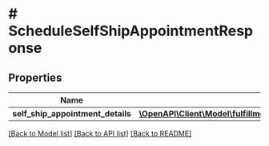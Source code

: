 # # ScheduleSelfShipAppointmentResponse

## Properties

Name | Type | Description | Notes
------------ | ------------- | ------------- | -------------
**self_ship_appointment_details** | [**\OpenAPI\Client\Model\fulfillmentInbound\SelfShipAppointmentDetails**](SelfShipAppointmentDetails.md) |  |

[[Back to Model list]](../../README.md#models) [[Back to API list]](../../README.md#endpoints) [[Back to README]](../../README.md)
